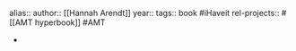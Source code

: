alias::
author:: [[Hannah Arendt]]
year::
tags:: book #iHaveit
rel-projects:: #[[AMT hyperbook]] #AMT



-
